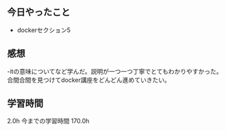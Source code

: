 ## 今日やったこと
- dockerセクション5

## 感想
-itの意味についてなど学んだ。説明が一つ一つ丁寧でとてもわかりやすかった。合間合間を見つけてdocker講座をどんどん進めていきたい。

## 学習時間
2.0h 今までの学習時間 170.0h
